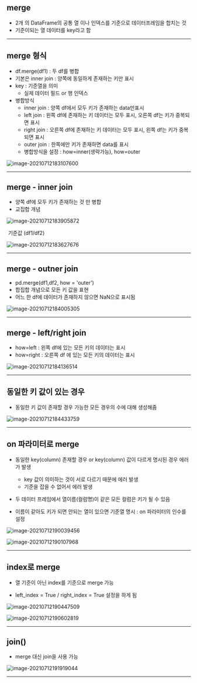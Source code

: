 ## merge

- 2개 의 DataFrame의 공통 열 이나 인덱스를 기준으로 데이터프레임을 합치는 것
- 기준이되는 열 데이터를 key라고 함

---



## merge 형식

- df.merge(df1) : 두 df를 병합
- 기본은 inner join : 양쪽에 동일하게 존재하는 키만 표시
- key : 기준열을 의미
    -  실제 데이터 필드 or 행 인덱스 
- 병합방식
    - inner join :  양쪽 df에서 모두 키가 존재하는 data만표시
    - left join : 왼쪽 df에 존재하는 키 데이터는 모두 표시, 오른쪽 df는 키가 중복되면 표시
    - right join : 오른쪽 df에 존재하는 키 데이터는 모두 표시, 왼쪽 df는 키가 중복되면 표시
    - outer join :  한쪽에만 키가 존재하면 data를 표시
    - 병합방식을 설정 : how=inner(생략가능), how=outer

![image-20210712183107600](picture/image-20210712183107600.png)

---



## merge - inner join

- 양쪽 df에 모두 키가 존재하는 것 만 병합
- 교집합 개념

![image-20210712183905872](picture/image-20210712183905872.png)

​																	     기준값 (df1/df2)



![image-20210712183627676](picture/image-20210712183627676.png)

---



## merge - outner join

- pd.merge(df1,df2, how = 'outer')
- 합집합 개념으로 모든 키 값을 표현
- 어느 한 df에 데이터가 존재하지 않으면 NaN으로 표시됨

![image-20210712184005305](picture/image-20210712184005305.png)

---



## merge - left/right join

- how=left : 왼쪽 df에 있는 모든 키의 데이터는 표시
- how=right : 오른쪽 df 에 있는 모든 키의 데이터는 표시

![image-20210712184136514](picture/image-20210712184136514.png)

---



## 동일한 키 값이 있는 경우

- 동일한 키 값이 존재할 경우 가능한  모든 경우의 수에 대해 생성해줌

![image-20210712184433759](picture/image-20210712184433759.png)

---



##  on 파라미터로 merge

- 동일한 key(column) 존재할 경우 or key(column) 값이 다르게 명시된 경우 에러가 발생
  - key 값이 의미하는 것이 서로 다르기 때문에 에러 발생
  -  기준을 잡을 수 없어서 에러 발생

- 두 데이터 프레임에서 열이름(컬럼명)이 같은 모든 컬럼은 키가 될 수 있음
- 이름이 같아도 키가 되면 안되는 열이 있으면 기준열 명시 : on 파라미터의 인수를 설정

![image-20210712190039456](picture/image-20210712190039456.png)

![image-20210712190107968](picture/image-20210712190107968.png)

---



## index로 merge

- 열 기준이 아닌 index를 기준으로 merge 가능

- left_index = True / right_index = True 설정을 하게 됨

![image-20210712190447509](picture/image-20210712190447509.png)



![image-20210712190602819](picture/image-20210712190602819.png)

---



## join()

- merge 대신 join을 사용 가능

![image-20210712191919044](picture/image-20210712191919044.png)

---

